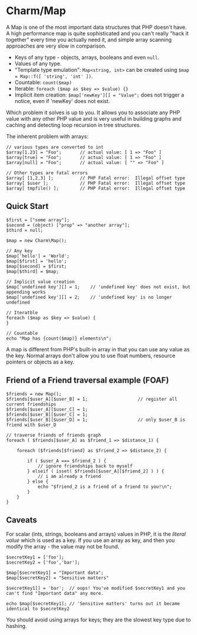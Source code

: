 Charm/Map
============

A Map is one of the most important data structures that PHP doesn't have. A high
performance map is quite sophisticated and you can't really "hack it together"
every time you actually need it, and simple array scanning approaches are very slow
in comparison.

 * Keys of any type - objects, arrays, booleans and even `null`.
 * Values of any type.
 * "Template type emulation": `Map<string, int>` can be created using
   `$map = Map::T([ 'string', 'int' ])`.
 * Countable: `count($map)`
 * Iterable: `foreach ($map as $key => $value) {}`
 * Implicit item creation: `$map['newKey'][] = "Value";` does not trigger a notice,
   even if 'newKey' does not exist.

Which problem it solves is up to you. It allows you to associate any PHP value with
any other PHP value and is very useful in building graphs and caching and detecting
loop recursion in tree structures.

The inherent problem with arrays:

```
// various types are converted to int
$array[1.23] = "Foo";       // actual value: [ 1 => "Foo" ]
$array[true] = "Foo";       // actual value: [ 1 => "Foo" ]
$array[null] = "Foo";       // actual value: [ "" => "Foo" ]

// Other types are fatal errors
$array[ [1,2,3] ];          // PHP Fatal error:  Illegal offset type
$array[ $user ];            // PHP Fatal error:  Illegal offset type
$array[ tmpfile() ];        // PHP Fatal error:  Illegal offset type
```


Quick Start
-----------

```
$first = ["some array"];
$second = (object) ["prop" => "another array"];
$third = null;

$map = new Charm\Map();

// Any key
$map['hello'] = 'World';
$map[$first] = 'hello';
$map[$second] = $first;
$map[$third] = $map;

// Implicit value creation
$map['undefined key'][] = 1;    // 'undefined key' does not exist, but appending works
$map['undefined key'][] = 2;    // 'undefined key' is no longer undefined

// Iteratble
foreach ($map as $key => $value) {
}

// Countable
echo "Map has {count($map)} elements\n";
```

A map is different from PHP's built-in array in that you can use any value as the key. Normal
arrays don't allow you to use float numbers, resource pointers or objects as a key.


Friend of a Friend traversal example (FOAF)
-------------------------------------------

```
$friends = new Map();
$friends[$user_A][$user_B] = 1;                   // register all current friendships
$friends[$user_A][$user_C] = 1;
$friends[$user_B][$user_C] = 1;                   
$friends[$user_B][$user_D] = 1;                   // only $user_B is friend with $user_D

// traverse friends of friends graph
foreach ( $friends[$user_A] as $friend_1 => $distance_1) {

    foreach ($friends[$friend] as $friend_2 => $distance_2) {

        if ( $user_A === $friend_2 ) {
            // ignore friendships back to myself
        } elseif ( isset( $friends[$user_A][$friend_2] ) ) {
            // i am already a friend
        } else {
            echo "$friend_2 is a friend of a friend to you!\n";
        }
    }
}
```

Caveats
-------

For scalar (ints, strings, booleans and arrays) values in PHP, it is the *literal value* 
which is used as a key. If you use an array as key, and then you modify the array - the
value may not be found.

```
$secretKey1 = ['foo'];
$secretKey2 = ['foo','bar'];

$map[$secretKey1] = "Important data";
$map[$secretKey2] = "Sensitive matters"

$secretKey1[] = 'bar';  // oops! You've modified $secretKey1 and you can't find "Important data" any more.

echo $map[$secretKey1]; // 'Sensitive matters' turns out it became identical to $secretKey2
```

You should avoid using arrays for keys; they are the slowest key type due to hashing.
